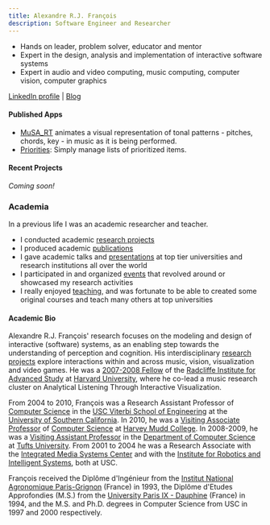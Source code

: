 ```yaml
---
title: Alexandre R.J. François
description: Software Engineer and Researcher
---
```


* Hands on leader, problem solver, educator and mentor
* Expert in the design, analysis and implementation of interactive software systems
* Expert in audio and video computing, music computing, computer vision, computer graphics 

[LinkedIn profile](https://www.linkedin.com/in/alexandrefrancois/)
| [Blog](http://alexandrefrancois.blogspot.com)

#### Published Apps

* [MuSA_RT](https://sites.google.com/site/alexandrerjfrancois/apps/musa_rt) animates a visual representation of tonal patterns - pitches, chords, key - in music as it is being performed.
* [Priorities](https://sites.google.com/site/alexandrerjfrancois/apps/priorities): Simply manage lists of prioritized items.

#### Recent Projects

_Coming soon!_


### Academia

In a previous life I was an academic researcher and teacher.

* I conducted academic [research projects](/academia/research)
* I produced academic [publications](/academia/publications)
* I gave academic talks and [presentations](/academia/presentations) at top tier universities and research institutions all over the world
* I participated in and organized [events](/academia/events) that revolved around or showcased my research activities
* I really enjoyed [teaching](/academia/teaching), and was fortunate to be able to created some original courses and teach many others at top universities

#### Academic Bio

Alexandre R.J. François' research focuses on the modeling and design of interactive (software) systems, as an enabling step towards the understanding of perception and cognition.  His interdisciplinary [research projects](/academia/research) explore interactions within and across music, vision, visualization and video games. He was a [2007-2008 Fellow](https://www.radcliffe.harvard.edu/people/alexandre-r-j-françois) of the [Radcliffe Institute for Advanced Study](https://www.radcliffe.harvard.edu) at [Harvard University](https://www.harvard.edu), where he co-lead a music research cluster on Analytical Listening Through Interactive Visualization.

From 2004 to 2010, François was a Research Assistant Professor of [Computer Science](https://www.cs.usc.edu) in the [USC Viterbi School of Engineering](https://viterbischool.usc.edu) at the [University of Southern California](https://www.usc.edu). In 2010, he was a [Visiting Associate Professor](https://www.cs.hmc.edu/~alex/) of [Computer Science](https://www.cs.hmc.edu) at [Harvey Mudd College](https://www.hmc.edu). In 2008-2009, he was a [Visiting Assistant Professor]() in the [Department of Computer Science](https://engineering.tufts.edu/cs) at [Tufts University](https://www.tufts.edu). From 2001 to 2004 he was a Research Associate with the [Integrated Media Systems Center](https://imsc.usc.edu) and with the [Institute for Robotics and Intelligent Systems](https://sites.usc.edu/iris-cvlab/), both at USC.

François received the Diplôme d'Ingénieur from the [Institut National Agronomique Paris-Grignon](http://www2.agroparistech.fr) (France) in 1993, the Diplôme d'Etudes Approfondies (M.S.) from the [University Paris IX - Dauphine](https://dauphine.psl.eu) (France) in 1994, and the M.S. and Ph.D. degrees in Computer Science from USC in 1997 and 2000 respectively.

